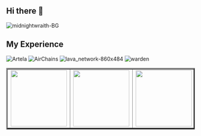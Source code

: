 ## Hi there 👋

![midnightwraith-BG](https://github.com/user-attachments/assets/32ea06e2-0284-42d9-98b3-ca617ff8345b)

## My Experience
![Artela](https://github.com/user-attachments/assets/14d53e69-1175-4683-bd08-76f0297960e4)
![AirChains](https://github.com/user-attachments/assets/0aac1261-2141-4963-915c-be0d9c715289)
![lava_network-860x484](https://github.com/user-attachments/assets/aabfe1a4-72fc-4243-b285-600a107eab1e)
![warden](https://github.com/user-attachments/assets/e9686151-b7e5-4727-a474-28d4d0bbb534)


<table border="3">
        <tr>
            <td><img src="https://github.com/user-attachments/assets/14d53e69-1175-4683-bd08-76f0297960e4" width=150></td>
            <td><img src="https://github.com/user-attachments/assets/0aac1261-2141-4963-915c-be0d9c715289" width=150></td>
            <td><img src="https://github.com/user-attachments/assets/aabfe1a4-72fc-4243-b285-600a107eab1e" width=150></td>
            <td><img src="https://github.com/user-attachments/assets/e9686151-b7e5-4727-a474-28d4d0bbb534" width=150></td>
        </tr>
    </table>

